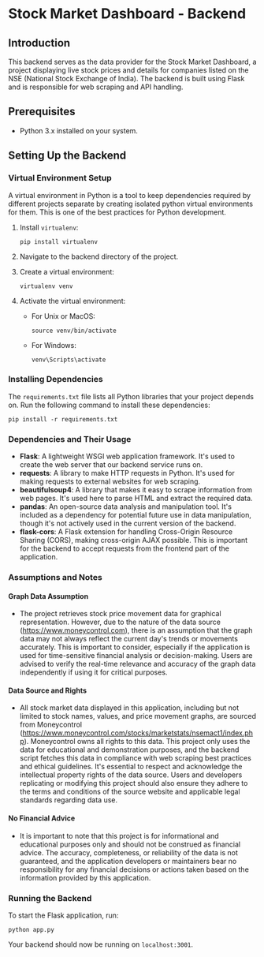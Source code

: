 # Stock Market Dashboard - Backend

## Introduction

This backend serves as the data provider for the Stock Market Dashboard, a project displaying live stock prices and details for companies listed on the NSE (National Stock Exchange of India). The backend is built using Flask and is responsible for web scraping and API handling.

## Prerequisites

- Python 3.x installed on your system.

## Setting Up the Backend

### Virtual Environment Setup

A virtual environment in Python is a tool to keep dependencies required by different projects separate by creating isolated python virtual environments for them. This is one of the best practices for Python development.

1. Install `virtualenv`:
   ```
   pip install virtualenv
   ```

2. Navigate to the backend directory of the project.

3. Create a virtual environment:
   ```
   virtualenv venv
   ```

4. Activate the virtual environment:
   - For Unix or MacOS:
     ```
     source venv/bin/activate
     ```
   - For Windows:
     ```
     venv\Scripts\activate
     ```

### Installing Dependencies

The `requirements.txt` file lists all Python libraries that your project depends on. Run the following command to install these dependencies:

```
pip install -r requirements.txt
```

### Dependencies and Their Usage

- **Flask**: A lightweight WSGI web application framework. It's used to create the web server that our backend service runs on.
- **requests**: A library to make HTTP requests in Python. It's used for making requests to external websites for web scraping.
- **beautifulsoup4**: A library that makes it easy to scrape information from web pages. It's used here to parse HTML and extract the required data.
- **pandas**: An open-source data analysis and manipulation tool. It's included as a dependency for potential future use in data manipulation, though it's not actively used in the current version of the backend.
- **flask-cors**: A Flask extension for handling Cross-Origin Resource Sharing (CORS), making cross-origin AJAX possible. This is important for the backend to accept requests from the frontend part of the application.

### Assumptions and Notes

#### Graph Data Assumption
- The project retrieves stock price movement data for graphical representation. However, due to the nature of the data source (https://www.moneycontrol.com), there is an assumption that the graph data may not always reflect the current day's trends or movements accurately. This is important to consider, especially if the application is used for time-sensitive financial analysis or decision-making. Users are advised to verify the real-time relevance and accuracy of the graph data independently if using it for critical purposes.

#### Data Source and Rights
- All stock market data displayed in this application, including but not limited to stock names, values, and price movement graphs, are sourced from Moneycontrol (https://www.moneycontrol.com/stocks/marketstats/nsemact1/index.php). Moneycontrol owns all rights to this data. This project only uses the data for educational and demonstration purposes, and the backend script fetches this data in compliance with web scraping best practices and ethical guidelines. It's essential to respect and acknowledge the intellectual property rights of the data source. Users and developers replicating or modifying this project should also ensure they adhere to the terms and conditions of the source website and applicable legal standards regarding data use.

#### No Financial Advice
- It is important to note that this project is for informational and educational purposes only and should not be construed as financial advice. The accuracy, completeness, or reliability of the data is not guaranteed, and the application developers or maintainers bear no responsibility for any financial decisions or actions taken based on the information provided by this application.

### Running the Backend

To start the Flask application, run:

```
python app.py
```

Your backend should now be running on `localhost:3001`.